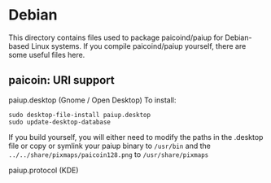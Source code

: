 
Debian
====================
This directory contains files used to package paicoind/paiup
for Debian-based Linux systems. If you compile paicoind/paiup yourself, there are some useful files here.

## paicoin: URI support ##


paiup.desktop  (Gnome / Open Desktop)
To install:

	sudo desktop-file-install paiup.desktop
	sudo update-desktop-database

If you build yourself, you will either need to modify the paths in
the .desktop file or copy or symlink your paiup binary to `/usr/bin`
and the `../../share/pixmaps/paicoin128.png` to `/usr/share/pixmaps`

paiup.protocol (KDE)

